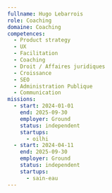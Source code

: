 ```yaml
---
fullname: Hugo Lebarrois
role: Coaching
domaine: Coaching
competences:
  - Product strategy
  - UX
  - Facilitation
  - Coaching
  - Droit / Affaires juridiques
  - Croissance
  - SEO
  - Administration Publique
  - Communication
missions:
  - start: 2024-01-01
    end: 2025-09-30
    employer: Ground
    status: independent
    startups:
      - oilhi
  - start: 2024-04-11
    end: 2025-09-30
    employer: Ground
    status: independent
    startups:
      - sain-eau
---
```

